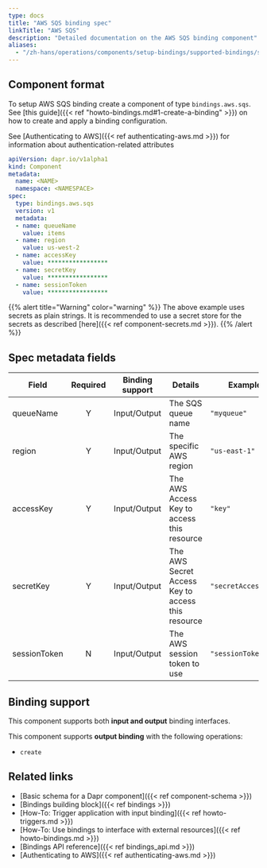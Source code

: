 ```yaml
---
type: docs
title: "AWS SQS binding spec"
linkTitle: "AWS SQS"
description: "Detailed documentation on the AWS SQS binding component"
aliases:
  - "/zh-hans/operations/components/setup-bindings/supported-bindings/sqs/"
---
```


## Component format

To setup AWS SQS binding create a component of type `bindings.aws.sqs`. See [this guide]({{< ref "howto-bindings.md#1-create-a-binding" >}}) on how to create and apply a binding configuration.

See [Authenticating to AWS]({{< ref authenticating-aws.md >}}) for information about authentication-related attributes

```yaml
apiVersion: dapr.io/v1alpha1
kind: Component
metadata:
  name: <NAME>
  namespace: <NAMESPACE>
spec:
  type: bindings.aws.sqs
  version: v1
  metadata:
  - name: queueName
    value: items
  - name: region
    value: us-west-2
  - name: accessKey
    value: *****************
  - name: secretKey
    value: *****************
  - name: sessionToken
    value: *****************

```

{{% alert title="Warning" color="warning" %}}
The above example uses secrets as plain strings. It is recommended to use a secret store for the secrets as described [here]({{< ref component-secrets.md >}}).
{{% /alert %}}

## Spec metadata fields

| Field              | Required | Binding support |  Details | Example |
|--------------------|:--------:|------------|-----|---------|
| queueName | Y | Input/Output | The SQS queue name | `"myqueue"` |
| region             | Y        | Input/Output |  The specific AWS region | `"us-east-1"`       |
| accessKey          | Y        | Input/Output | The AWS Access Key to access this resource                              | `"key"`             |
| secretKey          | Y        | Input/Output | The AWS Secret Access Key to access this resource                       | `"secretAccessKey"` |
| sessionToken       | N        | Input/Output | The AWS session token to use                                            | `"sessionToken"`    |


## Binding support

This component supports both **input and output** binding interfaces.

This component supports **output binding** with the following operations:

- `create`


## Related links

- [Basic schema for a Dapr component]({{< ref component-schema >}})
- [Bindings building block]({{< ref bindings >}})
- [How-To: Trigger application with input binding]({{< ref howto-triggers.md >}})
- [How-To: Use bindings to interface with external resources]({{< ref howto-bindings.md >}})
- [Bindings API reference]({{< ref bindings_api.md >}})
- [Authenticating to AWS]({{< ref authenticating-aws.md >}})
